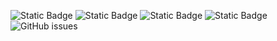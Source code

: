 ![Static Badge](https://img.shields.io/badge/blacklists-60-000000) ![Static Badge](https://img.shields.io/badge/blacklisted-2761504-cc0000) ![Static Badge](https://img.shields.io/badge/whitelisted-2242-00CC00) ![Static Badge](https://img.shields.io/badge/streaming_blacklist-28106-000000) ![GitHub issues](https://img.shields.io/github/issues/fabriziosalmi/blacklists)
